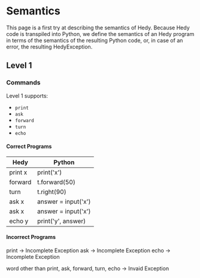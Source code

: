 # Semantics

This page is a first try at describing the semantics of Hedy. Because Hedy code is transpiled into Python, we define the semantics of an Hedy program in terms of the semantics of the resulting Python code, or, 
in case of an error, the resulting HedyException.

## Level 1

### Commands

Level 1 supports:
* `print`
* `ask`
* `forward`
* `turn`
* `echo`

#### Correct Programs


| Hedy     | Python     |
|----------|------------|
| print x  | print('x') |
| forward  | t.forward(50) |
| turn     | t.right(90) |
| ask x    | answer = input('x') |
| ask x    | answer = input('x') |
| echo y   | print('y', answer) |
 

#### Incorrect Programs

print -> Incomplete Exception
ask -> Incomplete Exception
echo -> Incomplete Exception

word other than print, ask, forward, turn, echo -> Invaid Exception


